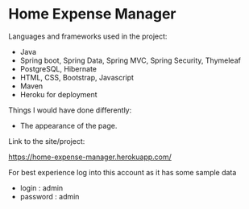 # Home Expense Manager

Languages and frameworks used in the project:

- Java
- Spring boot, Spring Data, Spring MVC, Spring Security, Thymeleaf
- PostgreSQL, Hibernate
- HTML, CSS, Bootstrap, Javascript
- Maven
- Heroku for deployment

Things I would have done differently:
- The appearance of the page.

Link to the site/project:

https://home-expense-manager.herokuapp.com/

For best experience log into this account as it has some sample data

- login : admin
- password : admin

